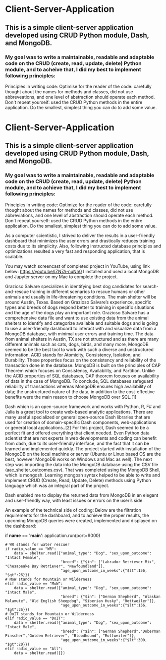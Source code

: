 # Client-Server-Application
## This is a simple client-server application developed using CRUD Python module, Dash, and MongoDB.
### My goal was to write a maintainable, readable and adaptable code on the CRUD (create, read, update, delete) Python module, and to acheive that, I did my best to implement following principles:
Principles in writing code:
Optimise for the reader of the code: carefully thought about the names for methods and classes, did not use abbreveations, and one level of abstraction should operate each method.
Don't repeat yourseif: used the CRUD Python methods in the entire application.
Do the smallest, simplest thing you can do to add some value.

# Client-Server-Application
## This is a simple client-server application developed using CRUD Python module, Dash, and MongoDB.
### My goal was to write a maintainable, readable and adaptable code on the CRUD (create, read, update, delete) Python module, and to achieve that, I did my best to implement following principles:
Principles in writing code:
Optimize for the reader of the code: carefully thought about the names for methods and classes, did not use abbreviations, and one level of abstraction should operate each method.
Don't repeat yourself: used the CRUD Python methods in the entire application.
Do the smallest, simplest thing you can do to add some value.

As a computer scientistic, I strived to deliver the results in a user-friendly dashboard that minimizes the user errors and drastically reduces training costs due to its simplicity. Also, following instructed database principles and optimizations resulted a very fast and responding application, that is scalable.

You may watch screencast of completed project in YouTube, using link below: 
https://youtu.be/IZN7A-nuNh0
I installed and used a local MongoDB and Jupyter server on my Mac to complete the project.

Grazioso Salvare specializes in identifying best dog candidates for search-and-rescue training in different scenarios to rescue humans or other animals and usually in life-threatening conditions. The main shelter will be around Austin, Texas. 
Based on Grazioso Salvare’s experience, specific types and breeds of dogs respond better to training in specific situations and the age of the dogs play an important role. 
Grazioso Salvare has a comprehensive data file and want to use existing data from the animal shelters to identify and categorize available and suitable dogs and is going to use a user-friendly dashboard to interact with and visualize data from a MongoDB database, with minimal user errors and training time. 
The data from animal shelters in Austin, TX are not structured and as there are many different animals such as cats, dogs, birds, and many more, MongoDB seemed to be the best tool to work with such a diverse and unstructured information.
ACID stands for Atomicity, Consistency, Isolation, and Durability. These properties focus on the consistency and reliability of the transaction done in the database. 
MongoDB is built on the principles of CAP Theorem which focuses on Consistency, Availability, and Partition. Unlike the ACID properties of SQL databases, CAP theorem focuses on availability of data in the case of MongoDB.
To conclude, SQL databases safeguard reliability of transactions whereas MongoDB ensures high availability of data; the unstructured nature of the data, in addition to the cost-effective benefits were the main reason to choose MongoDB over SQL.[1]

Dash which is an open-source framework and works with Python, R, F# and Julia is a great tool to create web-based analytic applications. There are many useful specialized or general open-source Dash libraries that are used for creation of domain-specific Dash components, web-applications or general local applications..[2]
For this project, Dash seemed to be a perfect fit and offered everything that client needed. Even Python data scientist that are not experts in web developments and coding can benefit from dash, due to its user-friendly interface, and the fact that it can be learned and implemented quickly. 
The project started with installation of the MongoDB on the local machine or server (Ubuntu or Linux based OS are the best, however MongoDB works on Windows and Mac as well).
The next step was importing the data into the MongoDB database using the CSV file (aac_shelter_outcomes.csv). That was completed using the MongoDB Shell, which is mongosh. Learning mongosh syntax helped to be able to write and implement CRUD (Create, Read, Update, Delete) methods using Python language which was an integral part of the project.

Dash enabled me to display the returned data from MongoDB in an elegant and user-friendly way, with least issues or errors on the user’s side. 

An example of the technical side of coding:
Below are the filtration requirements for the dashboard, and to achieve the proper results, the upcoming MongoDB queries were created, implemented and displayed on the dashboard:

if __name__ == '__main__':
    application.run(port=9000)

    # WR stands for water rescuer
    if radio_value == "WR":
        data = shelter.read({"animal_type": "Dog", "sex_upon_outcome": "Intact Female",
                             "breed": {"$in": ["Labrador Retriever Mix", "Chesapeake Bay Retriever", "Newfoundland"]},
                             "age_upon_outcome_in_weeks":{"$lt":156, "$gt":26}})
    # MoW stands for Mountain or Wilderness 
    elif radio_value == "MoW":
        data = shelter.read({"animal_type": "Dog", "sex_upon_outcome": "Intact Male",
                             "breed": {"$in": ["German Shepherd", "Alaskan Malamute", "Old English Sheepdog", "Siberian Husky", "Rottweiler"]},
                             "age_upon_outcome_in_weeks":{"$lt":156, "$gt":26}})
    # DoIT stands for Mountain or Wilderness                         
    elif radio_value == "DoIT":
        data = shelter.read({"animal_type": "Dog", "sex_upon_outcome": "Intact Male",
                             "breed": {"$in": ["German Shepherd","Doberman Pinscher","Golden Retriever", "Bloodhound", "Rottweiler"]},
                             "age_upon_outcome_in_weeks":{"$lt":300, "$gt":20}})
    elif radio_value == "All":
        data = shelter.read({})




